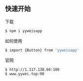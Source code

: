 ## 快速开始

下载

```bash
$ npm i yyweisapp
```

如何使用

```bash
$ import {Button} from 'yyweisapp'
```

官网

```bash
$ http://1.117.138.66:100
$ www.yywei.top:90
```

